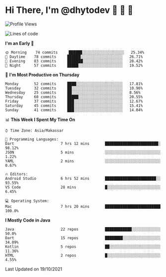# Hi There, I'm @dhytodev 👋 👋 👋

<!--
**DhytoDev/dhytodev** is a ✨ _special_ ✨ repository because its `README.md` (this file) appears on your GitHub profile.

Here are some ideas to get you started:

- 🔭 I’m currently working on ...
- 🌱 I’m currently learning ...
- 👯 I’m looking to collaborate on ...
- 🤔 I’m looking for help with ...
- 💬 Ask me about ...
- 📫 How to reach me: ...
- 😄 Pronouns: ...
- ⚡ Fun fact: ...
-->

<!--START_SECTION:waka-->
![Profile Views](http://img.shields.io/badge/Profile%20Views-0-blue)

![Lines of code](https://img.shields.io/badge/From%20Hello%20World%20I%27ve%20Written-278955%20lines%20of%20code-blue)

**I'm an Early 🐤** 

```text
🌞 Morning    74 commits     ██████░░░░░░░░░░░░░░░░░░░   25.34% 
🌆 Daytime    78 commits     ██████░░░░░░░░░░░░░░░░░░░   26.71% 
🌃 Evening    83 commits     ███████░░░░░░░░░░░░░░░░░░   28.42% 
🌙 Night      57 commits     █████░░░░░░░░░░░░░░░░░░░░   19.52%

```
📅 **I'm Most Productive on Thursday** 

```text
Monday       52 commits     ████░░░░░░░░░░░░░░░░░░░░░   17.81% 
Tuesday      32 commits     ██░░░░░░░░░░░░░░░░░░░░░░░   10.96% 
Wednesday    25 commits     ██░░░░░░░░░░░░░░░░░░░░░░░   8.56% 
Thursday     60 commits     █████░░░░░░░░░░░░░░░░░░░░   20.55% 
Friday       37 commits     ███░░░░░░░░░░░░░░░░░░░░░░   12.67% 
Saturday     45 commits     ███░░░░░░░░░░░░░░░░░░░░░░   15.41% 
Sunday       41 commits     ███░░░░░░░░░░░░░░░░░░░░░░   14.04%

```


📊 **This Week I Spent My Time On** 

```text
⌚︎ Time Zone: Asia/Makassar

💬 Programming Languages: 
Dart                     7 hrs 12 mins       ████████████████████████░   98.12% 
JSON                     5 mins              ░░░░░░░░░░░░░░░░░░░░░░░░░   1.22% 
YAML                     2 mins              ░░░░░░░░░░░░░░░░░░░░░░░░░   0.67%

🔥 Editors: 
Android Studio           6 hrs 52 mins       ███████████████████████░░   93.55% 
VS Code                  28 mins             █░░░░░░░░░░░░░░░░░░░░░░░░   6.45%

💻 Operating System: 
Mac                      7 hrs 20 mins       █████████████████████████   100.0%

```

**I Mostly Code in Java** 

```text
Java                     22 repos            ████████████░░░░░░░░░░░░░   50.0% 
Dart                     15 repos            ████████░░░░░░░░░░░░░░░░░   34.09% 
Kotlin                   5 repos             ██░░░░░░░░░░░░░░░░░░░░░░░   11.36% 
HTML                     2 repos             █░░░░░░░░░░░░░░░░░░░░░░░░   4.55%

```



 Last Updated on 19/10/2021
<!--END_SECTION:waka-->
